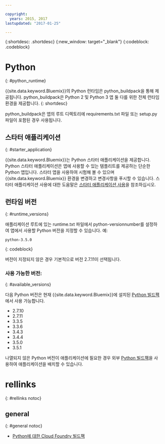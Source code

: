 ```yaml
---

copyright:
  years: 2015, 2017
lastupdated: "2017-01-25"

---
```


{:shortdesc: .shortdesc}
{:new_window: target="_blank"}
{:codeblock: .codeblock}

# Python
{: #python_runtime}

{{site.data.keyword.Bluemix}}의 Python 런타임은 python_buildpack을 통해 제공됩니다.
python_buildpack은 Python 2 및 Python 3 앱 둘 다를 위한 전체 런타임 환경을 제공합니다.
{: shortdesc}

python_buildpack은 앱의 루트 디렉토리에 requirements.txt 파일 또는 setup.py 파일이 포함된 경우 사용됩니다. 

## 스타터 애플리케이션
{: #starter_application}

{{site.data.keyword.Bluemix}}는 Python 스타터 애플리케이션을 제공합니다. Python 스타터 애플리케이션은 앱에 사용할 수 있는 템플리트를 제공하는 단순한 Python 앱입니다. 스타터 앱을 사용하여 시험해 볼 수 있으며 {{site.data.keyword.Bluemix}} 환경을 변경하고 변경사항을 푸시할 수
있습니다. 스타터 애플리케이션 사용에 대한 도움말은 [스타터 애플리케이션 사용](/docs/cfapps/starter_app_usage.html)을 참조하십시오. 

## 런타임 버전
{: #runtime_versions}

애플리케이션 루트에 있는 runtime.txt 파일에서 python-versionnumber를 설정하여 앱에서 사용할 Python 버전을 지정할 수 있습니다. 예: 

```
python-3.5.0
```
{: codeblock}

버전이 지정되지 않은 경우 기본적으로 버전 2.7.11이 선택됩니다.

### 사용 가능한 버전: 
{: #available_versions}

다음 Python 버전은 현재
{{site.data.keyword.Bluemix}}에 설치된 [Python 빌드팩](https://github.com/cloudfoundry/python-buildpack/releases/tag/v1.5.5)에서 사용
가능합니다. 

* 2.7.10
* 2.7.11
* 3.3.5
* 3.3.6
* 3.4.3
* 3.4.4
* 3.5.0
* 3.5.1

나열되지 않은 Python 버전이 애플리케이션에 필요한 경우
외부
[Python 빌드팩](https://github.com/cloudfoundry/python-buildpack)을 사용하여 애플리케이션을 배치할 수
있습니다. 

# rellinks
{: #rellinks notoc}
## general
{: #general notoc}
* [Python에 대한 Cloud Foundry 빌드팩](https://github.com/cloudfoundry/python-buildpack)
